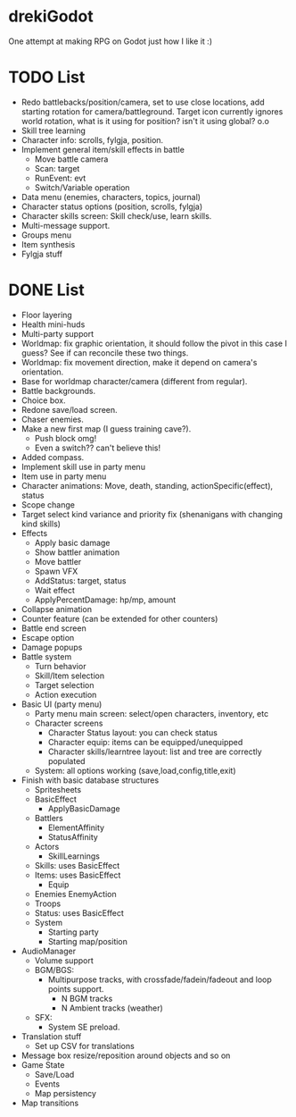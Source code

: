 # drekiGodot
One attempt at making RPG on Godot just how I like it :)

# TODO List
- Redo battlebacks/position/camera, set to use close locations, add starting rotation for camera/battleground. Target icon currently ignores world rotation, what is it using for position? isn't it using global? o.o
- Skill tree learning
- Character info: scrolls, fylgja, position.
- Implement general item/skill effects in battle
	- Move battle camera
	- Scan: target
	- RunEvent: evt
	- Switch/Variable operation
- Data menu (enemies, characters, topics, journal)
- Character status options (position, scrolls, fylgja)
- Character skills screen: Skill check/use, learn skills.
- Multi-message support.
- Groups menu
- Item synthesis
- Fylgja stuff

# DONE List
- Floor layering
- Health mini-huds
- Multi-party support
- Worldmap: fix graphic orientation, it should follow the pivot in this case I guess? See if can reconcile these two things.
- Worldmap: fix movement direction, make it depend on camera's orientation.
- Base for worldmap character/camera (different from regular).
- Battle backgrounds.
- Choice box. 
- Redone save/load screen.
- Chaser enemies.
- Make a new first map (I guess training cave?).
	- Push block omg!
	- Even a switch?? can't believe this!
- Added compass.
- Implement skill use in party menu
- Item use in party menu
- Character animations: Move, death, standing, actionSpecific(effect), status
- Scope change
- Target select kind variance and priority fix (shenanigans with changing kind skills)
- Effects
	- Apply basic damage
	- Show battler animation
	- Move battler
	- Spawn VFX
	- AddStatus: target, status
	- Wait effect
	- ApplyPercentDamage: hp/mp, amount
- Collapse animation
- Counter feature (can be extended for other counters)
- Battle end screen
- Escape option
- Damage popups
- Battle system
	- Turn behavior
	- Skill/Item selection
	- Target selection
	- Action execution
- Basic UI (party menu)
	- Party menu main screen: select/open characters, inventory, etc
	- Character screens
		- Character Status layout: you can check status
		- Character equip: items can be equipped/unequipped
		- Character skills/learntree layout: list and tree are correctly populated
	- System: all options working (save,load,config,title,exit)
- Finish with basic database structures
	- Spritesheets
	- BasicEffect
		- ApplyBasicDamage
	- Battlers
		- ElementAffinity
		- StatusAffinity
	- Actors
		- SkillLearnings
	- Skills: uses BasicEffect
	- Items: uses BasicEffect
		- Equip
	- Enemies
		EnemyAction
	- Troops
	- Status: uses BasicEffect
	- System
		- Starting party
		- Starting map/position
- AudioManager
	- Volume support
	- BGM/BGS:
		- Multipurpose tracks, with crossfade/fadein/fadeout and loop points support.
			- N BGM tracks
			- N Ambient tracks (weather)
	- SFX:
		- System SE preload.
- Translation stuff
	- Set up CSV for translations
- Message box resize/reposition around objects and so on
- Game State
	- Save/Load
	- Events
	- Map persistency
- Map transitions

